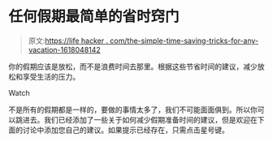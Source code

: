 # 任何假期最简单的省时窍门

> 原文:[https://life hacker . com/the-simple-time-saving-tricks-for-any-vacation-1618048142](https://lifehacker.com/the-simplest-time-saving-tricks-for-any-vacation-1618048142)

你的假期应该是放松，而不是浪费时间去那里。根据这些节省时间的建议，减少放松和享受生活的压力。

Watch

不是所有的假期都是一样的，要做的事情太多了，我们不可能面面俱到。所以你可以跳进去。我们已经添加了一些关于如何减少假期准备时间的建议，但是欢迎在下面的讨论中添加您自己的建议。如果提示已经存在，只需点击星号键。